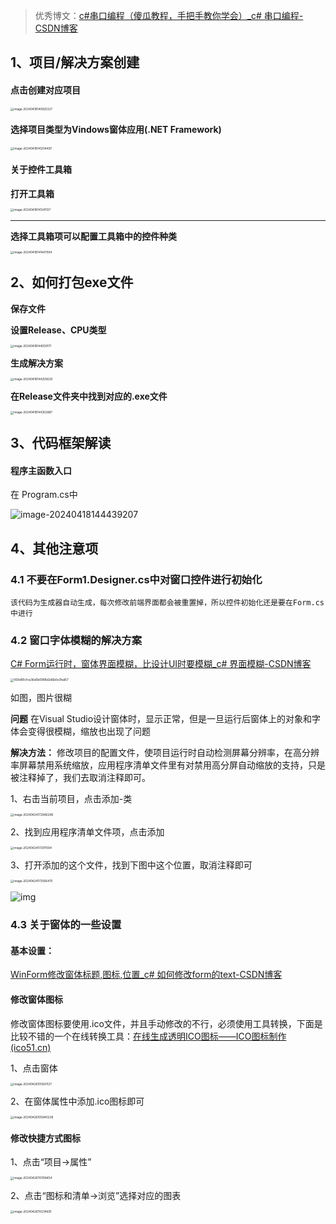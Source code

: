 > 优秀博文：[c#串口编程（傻瓜教程，手把手教你学会）_c# 串口编程-CSDN博客](https://blog.csdn.net/ba_wang_mao/article/details/113642066)

## 1、项目/解决方案创建

#### 点击创建对应项目

<img src="../../6.图片/image-20240418140925327.png" alt="image-20240418140925327" style="zoom:33%;" />

#### 选择项目类型为Vindows窗体应用(.NET Framework)

<img src="../../6.图片/image-20240418141204497.png" alt="image-20240418141204497" style="zoom:33%;" />

#### 关于控件工具箱

**打开工具箱**

<img src="../../6.图片/image-20240418141341137.png" alt="image-20240418141341137" style="zoom:33%;" />

****

**选择工具箱项可以配置工具箱中的控件种类**

<img src="../../6.图片/image-20240418141447594.png" alt="image-20240418141447594" style="zoom:33%;" />

## 2、如何打包exe文件

**保存文件**

**设置Release、CPU类型**

<img src="../../6.图片/image-20240418144059171.png" alt="image-20240418144059171" style="zoom:33%;" />

**生成解决方案**

<img src="../../6.图片/image-20240418144255629.png" alt="image-20240418144255629" style="zoom:33%;" />

**在Release文件夹中找到对应的.exe文件**

<img src="../../6.图片/image-20240418144352887.png" alt="image-20240418144352887" style="zoom:33%;" />

## 3、代码框架解读

#### 程序主函数入口

在 Program.cs中

![image-20240418144439207](../../6.图片/image-20240418144439207.png)

## 4、其他注意项

### **4.1 不要在Form1.Designer.cs中对窗口控件进行初始化**

 	该代码为生成器自动生成，每次修改前端界面都会被重置掉，所以控件初始化还是要在Form.cs中进行

### 4.2 窗口字体模糊的解决方案

[C# Form运行时，窗体界面模糊，比设计UI时要模糊_c# 界面模糊-CSDN博客](https://blog.csdn.net/qq_44839815/article/details/121998618)

<img src="../../6.图片/069d90cfca36d0b0988d2d6b0e3fad57.png" alt="069d90cfca36d0b0988d2d6b0e3fad57" style="zoom:33%;" />

如图，图片很糊

**问题**
在Visual Studio设计窗体时，显示正常，但是一旦运行后窗体上的对象和字体会变得很模糊，缩放也出现了问题

**解决方法：**
修改项目的配置文件，使项目运行时自动检测屏幕分辨率，在高分辨率屏幕禁用系统缩放，应用程序清单文件里有对禁用高分屏自动缩放的支持，只是被注释掉了，我们去取消注释即可。

1、右击当前项目，点击添加-类

<img src="../../6.图片/image-20240424172946248.png" alt="image-20240424172946248" style="zoom:33%;" />

2、找到应用程序清单文件项，点击添加

<img src="../../6.图片/image-20240424173011594.png" alt="image-20240424173011594" style="zoom:33%;" />

3、打开添加的这个文件，找到下图中这个位置，取消注释即可

<img src="../../6.图片/image-20240424173056475.png" alt="image-20240424173056475" style="zoom:33%;" />

![img](../../6.图片/watermark,type_d3F5LXplbmhlaQ,shadow_50,text_Q1NETiBAZ2hoZ3k1MzE=,size_20,color_FFFFFF,t_70,g_se,x_16#pic_center.png)

### 4.3 关于窗体的一些设置

#### 基本设置：

[WinForm修改窗体标题,图标,位置_c# 如何修改form的text-CSDN博客](https://blog.csdn.net/Scarlett2025/article/details/118369430)

#### 修改窗体图标

​	修改窗体图标要使用.ico文件，并且手动修改的不行，必须使用工具转换，下面是比较不错的一个在线转换工具：[在线生成透明ICO图标——ICO图标制作 (ico51.cn)](https://www.ico51.cn/)

1、点击窗体

<img src="../../6.图片/image-20240426105831127.png" alt="image-20240426105831127" style="zoom:33%;" />

2、在窗体属性中添加.ico图标即可

<img src="../../6.图片/image-20240426105940238.png" alt="image-20240426105940238" style="zoom:33%;" />

#### 修改快捷方式图标

1、点击“项目->属性”

<img src="../../6.图片/image-20240426110108454.png" alt="image-20240426110108454" style="zoom:33%;" />

2、点击“图标和清单->浏览”选择对应的图表

<img src="../../6.图片/image-20240426110214691.png" alt="image-20240426110214691" style="zoom:33%;" />

